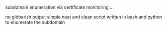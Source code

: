 subdomain enumeration via certificate monitoring ...

no gibberish output simple neat and clean script written in bash and python to enumerate the subdomain
